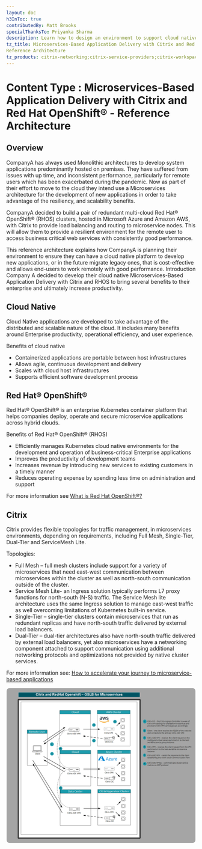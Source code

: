 ```yaml
---
layout: doc
h3InToc: true
contributedBy: Matt Brooks
specialThanksTo: Priyanka Sharma
description: Learn how to design an environment to support cloud native microservices with Citrix and Redhat Openshift.
tz_title: Microservices-Based Application Delivery with Citrix and Red Hat OpenShift®
Reference Architecture
tz_products: citrix-networking;citrix-service-providers;citrix-workspace;google-cloud-platform;other;security;third-party-content
---
```

# Content Type : Microservices-Based Application Delivery with Citrix and Red Hat OpenShift® - Reference Architecture

## Overview

CompanyA has always used Monolithic architectures to develop system applications predominantly hosted on premises. They have suffered from issues with up time, and inconsistent performance, particularly for remote users which has been exacerbated during the pandemic. Now as part of their effort to move to the cloud they intend use a Microservices architecture for the development of new applications in order to take advantage of the resiliency, and scalability benefits.

CompanyA decided to build a pair of redundant multi-cloud Red Hat® OpenShift® (RHOS) clusters, hosted in Microsoft Azure and Amazon AWS, with Citrix to provide load balancing and routing to microservice nodes. This will allow them to provide a resilient environment for the remote user to access business critical web services with consistently good performance.

This reference architecture explains how CompanyA is planning their environment to ensure they can have a cloud native platform to develop new applications, or in the future migrate legacy ones, that is cost-effective and allows end-users to work remotely with good performance.
Introduction
Company A decided to develop their cloud native Microservices-Based Application Delivery with Citrix and RHOS to bring several benefits to their enterprise and ultimately increase productivity.

## Cloud Native

Cloud Native applications are developed to take advantage of the distributed and scalable nature of the cloud. It includes many benefits around Enterprise productivity, operational efficiency, and user experience.

Benefits of cloud native

* Containerized applications are portable between host infrastructures
* Allows agile, continuous development and delivery
* Scales with cloud host infrastructures
* Supports efficient software development process

## Red Hat® OpenShift®

Red Hat® OpenShift® is an enterprise Kubernetes container platform that helps companies deploy, operate and secure microservice applications across hybrid clouds.

Benefits of Red Hat® OpenShift® (RHOS)

* Efficiently manages Kubernetes cloud native environments for the development and operation of business-critical Enterprise applications
* Improves the productivity of development teams
* Increases revenue by introducing new services to existing customers in a timely manner
* Reduces operating expense by spending less time on administration and support

For more information see [What is Red Hat OpenShift®?](https://www.RedHat.com/en/technologies/cloud-computing/OpenShift)

## Citrix

Citrix provides flexible topologies for traffic management, in microservices environments, depending on requirements, including Full Mesh, Single-Tier, Dual-Tier and ServiceMesh Lite.

Topologies:

* Full Mesh – full mesh clusters include support for a variety of microservices that need east-west communication between microservices within the cluster as well as north-south communication outside of the cluster.
* Service Mesh Lite- an Ingress solution typically performs L7 proxy functions for north-south (N-S) traffic. The Service Mesh lite architecture uses the same Ingress solution to manage east-west traffic as well overcoming limitations of Kubernetes built-in service.
* Single-Tier – single-tier clusters contain microservices that run as redundant replicas and have north-south traffic delivered by external load balancers.
* Dual-Tier – dual-tier architectures also have north-south traffic delivered by external load balancers, yet also microservices have a networking component attached to support communication using additional networking protocols and optimizations not provided by native cluster services.

For more information see: [How to accelerate your journey to microservice- based applications](https://www.youtube.com/watch?v=dnG6TXeVQUY)


[![Overview](/en-us/tech-zone/design/media/reference-architectures_microservices-citrix-red-hat-openshift_00.png)](/en-us/tech-zone/design/media/reference-architectures_microservices-citrix-red-hat-openshift_00.png)
